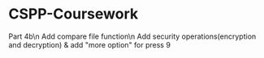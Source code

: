 # CSPP-Coursework
Part 4b\n
Add compare file function\n
Add security operations(encryption and decryption) & add "more option" for press 9